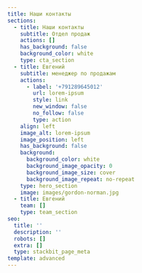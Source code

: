 ```yaml
---
title: Наши контакты
sections:
  - title: Наши контакты
    subtitle: Отдел продаж
    actions: []
    has_background: false
    background_color: white
    type: cta_section
  - title: Евгений
    subtitle: менеджер по продажам
    actions:
      - label: '+791289645012'
        url: lorem-ipsum
        style: link
        new_window: false
        no_follow: false
        type: action
    align: left
    image_alt: lorem-ipsum
    image_position: left
    has_background: false
    background:
      background_color: white
      background_image_opacity: 0
      background_image_size: cover
      background_image_repeat: no-repeat
    type: hero_section
    image: images/gordon-norman.jpg
  - title: Евгений
    team: []
    type: team_section
seo:
  title: ''
  description: ''
  robots: []
  extra: []
  type: stackbit_page_meta
template: advanced
---
```

